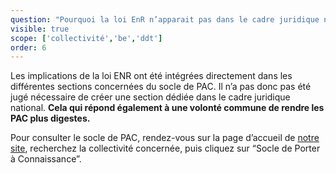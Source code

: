 ```yaml
---
question: "Pourquoi la loi EnR n’apparait pas dans le cadre juridique national ?"
visible: true
scope: ['collectivité','be','ddt']
order: 6
---
```


Les implications de la loi ENR ont été intégrées directement dans les différentes sections concernées du socle de PAC.
Il n’a pas donc pas été jugé nécessaire de créer une section dédiée dans le cadre juridique national. **Cela qui répond également à une volonté commune de rendre les PAC plus digestes.**


Pour consulter le socle de PAC, rendez-vous sur la page d’accueil de [notre site](https://docurba.beta.gouv.fr/), recherchez la collectivité concernée, puis cliquez sur “Socle de Porter à Connaissance”.
